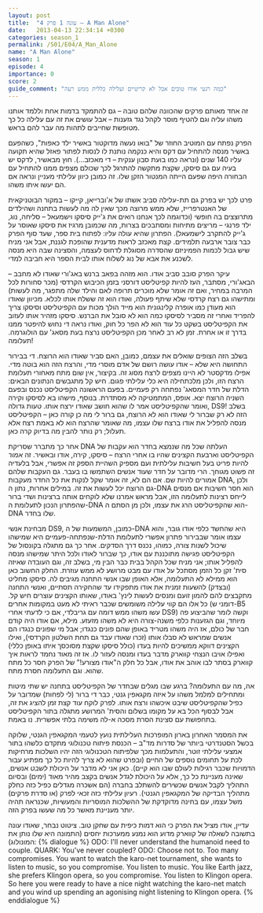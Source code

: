 ```yaml
---
layout: post
title:  "עונה 1 פרק 4 – A Man Alone"
date:   2013-04-13 22:34:14 +0300
categories: season_1
permalink: /S01/E04/A_Man_Alone
name: "A Man Alone"
season: 1
episode: 4
importance: 0
score: 2
guide_comment: "כמה רגעי אודו טובים אבל לא קריטיים ועלילה כללית ממש רעה"
---
```


זה אחד מאותם פרקים שהכוונה שלהם טובה – גם להתמקד בדמות אחת וללמד אותנו משהו עליה וגם להטיף מוסר לקהל נגד גזענות – אבל עושים את זה עם עלילה כל כך מטופשת שחייבים לתהות מה עבר להם בראש.

הפרק נפתח עם המוטיב החוזר של "בואו נעשה מדוקטור באשיר ילד כאפות", כשהפעם באשיר מנסה להתחיל עם דקס והיא כנקמה נותנת לו לנסות לפתור פאזל שהיא תקועה עליו 140 שנים (ונראה כמו בועת סבון ענקית – די מאכזב...). חוץ מבאשיר, לדקס יש בעיה עם גם סיסקו, שקצת מתקשה להתרגל לכך שכולם מצפים ממנו להתחיל עם הבחורה היפה שפעם הייתה המנטור הזקן שלו. זה כמובן כיוון עלילתי מעניין ונראה אם הם יעשו איתו משהו.

פרט לכך יש בפרק גם תת-עלילה סביב אשתו של א'וברייאן, קייקו – במקור הבוטניקאית של האנטרפרייז, שלא ממש מרוצה מכך שאין לה מה לעשות בתחנה ושהילדים מתרוצצים בה חופשי (וכדוגמה לכך אנחנו רואים את ג'ייק סיסקו וישמעאל – סליחה, נוג, ילד פרנגי – מריצים מתיחות ומסתבכים בצרות, מה שכמובן מרגיז את סיסקו שאוסר על ג'ייק להתקרב לישמעאל). הפתרון שהיא עולה עליו: לפתוח בית ספר, שעד סוף הפרק כבר צובר ארבעה תלמידים. קצת מאכזב לראות מדענית שהופכת לגננת, אבל אני מניח שיש גבול לכמות הפמיניזם שהסדרה מסוגלת לדחוס לעצמה, והסצינה שבה היא מנסה לשכנע את אבא של נוג לשלוח אותו לבית הספר היא חביבה למדי.

עיקר הפרק סובב סביב אודו. הוא מזהה בפאב ברנש באג'ורי שאודו לא מחבב – הבאג'ורי, מסתבר, העז להיות קפיטליסט דורסני בזמן הכיבוש הקרדסי (מכר סחורות לכל המרבה במחיר, ואם זה אומר שלא מוכרים תרופה לאם והילד שלה מתפגר, מה לעשות) ומתישהו גם רצח קרדסי שלא שיתף פעולה, ואודו הוא זה ששלח אותו לכלא. מכיוון שאודו הוא מעודן כמו אופרה קלינגונית הוא מייד הולך מכות עם הקפיטליסט וסיסקו צריך להפריד ואחרי זה מסביר לסיסקו כמה הוא לא סובל את הברנש. סיסקו מזהיר אותו לעזוב את הקפיטליסט בשקט כל עוד הוא לא הפר כל חוק, ואודו נראה די נחוש להיפטר ממנו בדרך זו או אחרת. זמן לא רב לאחר מכן הקפיטליסט נרצח בעת מסאג' עם הולוגרמה. תעלומה!

בשלב הזה הצופים שואלים את עצמם, כמובן, האם סביר שאודו הוא הרוצח. די בבירור התחושה היא שלא – אודו עושה רושם של אדם מוסרי מדי, והרצח הזה הוא בוטה מדי. אפילו מדקסטר לא היינו מצפים לרצח מסוג זה. בקיצור, אין שום מתח מאחורי תעלומת הרצח הזו, ולכן מלכתחילה היא כלי עלילתי פגום.
חיש קל מתגבשים הנתונים הבאים: הדלת של חדר המסאג' נפתחה רק פעמיים. בפעם הראשונה הקפיטליסט נכנס ובפעם השניה הרוצח יצא. אופס, המתמטיקה לא מסתדרת. בנוסף, מישהו בא לסיסקו וקירה ואומר שהקפיטליסט אמר לו שהוא חושב שאודו ירצח אותו. טעות גדולה, DS9! בשלב הזה לא רק שברור לי שאודו הוא לא הרוצח, גם ברור לי מה כן קורה כאן – הקפיטליסט מנסה להפליל את אודו ברצח שלו עצמו, מה שאומר שהרצח הוא לא באמת רצח אלא תעלול; רק נותר להבין מה בדיוק קרה כאן.

אחר כך מתברר שסריקת DNA העלתה שכל מה שנמצא בחדר הוא עקבות של הקפיטליסט וארבעת הקצינים שהיו בו אחרי הרצח – סיסקו, קירה, אודו ובאשיר. זה *אמור* להיות פריט בעל חשיבות עלילתית ועם מספיק השהיית הספק זה אפשרי, אבל בלעדיה זה פשוט מגוחך. הרי מדובר על חדר שעוד אנשים השתמשו בו בעבר. גם העקבות שלהם אמורים להיות שם. אם הם לא, זה אומר שקל לנקות את כל החדר מעקבות DNA, ולכן גם הרוצח יכל לעשות את זה. במילים אחרות, נתון ה-DNA הוא חסר חשיבות אם מנסים לייחס רצינות לתעלומה הזו, אבל מראש אמרנו שלא לוקחים אותה ברצינות ושדי ברור שהפתרון הנכון לתעלומת ה-DNA הוא שהקפיטליסט הרג את עצמו, ולכן מן הסתם ה-DNA שלו בחדר.

מבחינת אנשי DS9, כמובן, המשמעות של ה-DNA היא שהחשד כלפי אודו גובר, והוא עצמו אומר שבבירור פתרון אפשרי לתעלומת הדלת-שנפתחה-פעמיים היא שמישהו שיכול לשנות צורה, כמוהו, נכנס דרך הסדקים. אחר כך גם מתגלה בקונסול של הקפיטליסט פגישה מתוכננת עם אודו, כך שברור לאודו ולכל היתר שמישהו מנסה להפליל אותו; אני מניח שכל הקהל בבית כבר הבין מי, בשלב זה, וגם העובדה שאיזה סית' זקן כל הזמן מסתכל על אודו עם מבט מרושע לא ממש עוזרת.
החלק החשוב כאן הוא ממילא לא התעלומה, אלא האופן שבו אנשי התחנה מגיבים לה. סיסקו מחליט (ובצדק) להשעות זמנית את אודו מתפקידו עד שהחקירה תסתיים, ואנשי התחנה מתקבצים להם להמון זועם ומנסים לעשות לינץ' באודו, שאותו הקצינים עוצרים חיש קל. כל אלו הם קווי עלילה משומשים שכבר ראיתי לא מעט במקומות אחרים (דומני ש-B5 עשו משהו ממש דומה עם גריבלדי, אם כי לדעתי אחרי DS9) וקשה לומר שהביצוע פה מיוחד, וגם הגזענות כלפי משנה-צורה היא לא משהו מזעזע. מילא, אם אודו היה קודם חבר של כולם, אז היה משהו מטריד באופן שהם פונים כנגדו; אבל מי שפונים כנגדו הם אנשים שמראש לא סבלו אותו (זכרו שאודו עבד גם תחת השלטון הקרדסי), ואילו הקצינים דווקא ממשיכים להיות בעדו (כולל סיסקו שקצת מסוכסך איתו באופן כללי) ואפילו אויבו הנצחי קווארק מדבר בעדו ומנסה לעזור לו. אז זה מאוד נחמד לראות איך קווארק בסתר לבו אוהב את אודו, אבל כל חלק ה"אודו מצורע!" של הפרק חסר כל מתח שהוא. וגם התעלומה חסרת מתח.

אה, מה עם התעלומה? ברגע שבו מגלים שבחדר של הקפיטליסט בתחנה יש שתי מיטות ומתחילים למלמל משהו על איזה מקגאפין גנטי, כבר די ברור (לי לפחות) שמדובר על כפיל שהקפיטליסט שיבט איכשהו ורצח אותו. לפרק לוקח עוד קצת זמן להציג את זה, אבל לבסוף הכל בא על מקומו בשלום והסית' המרושע מתגלה בתור הקפיטליסט בתחפושת עם סצינת הסרת מסכה א-לה משימה בלתי אפשרית. נו באמת.

את המסמר האחרון בארון המופרכות העלילתית נועץ לטעמי המקגאפין הגנטי, שלוקה בכשל הסטנדרטי ביותר של סדרות מד"ב – הכנסת פיתוח טכנולוגי מתקדם כלשהו בתור אמצעי עלילתי זוטר, והתעלמות מכך שלפיתוח הטכנולוגי הזה יהיו השלכות מרחיקות לכת על תחומים נוספים של החיים (ובפרט שהוא לא צריך להיות כל כך מפתיע עבור הדמויות שכבר רגילות לעולם שבו הוא קיים). כאן אני לא מדבר על היכולת *לשבט* אנשים, שאינה מעניינת כל כך, אלא על היכולת *לגדל* אנשים בקצב מהיר מאוד (ימים) ובסיום התהליך לקבל אנשים שכשירים להשתלב בחברה (הם אשכרה מגדלים כפיל כזה כחלק מתהליך הבדיקה של המקגאפין הגנטי). רעיון עלילתי כזה זכאי לפרק (או סדרת פרקים) משל עצמו, עם בחינה מדוקדקת של ההשלכות המוסריות והמעשיות, שכנראה תהיה יותר מעניינת מאשר כל מה שעשו בפרק הזה.

עדיין, אודו מציל את הפרק כי הוא דמות כיפית עם שחקן טוב. ציטוט נבחר, שאודו עונה בתשובה לשאלה של קווארק מדוע הוא נמנע ממערכות יחסים (התמונה היא שלו נותן את המונולוג):
{% dialogue %}
ODO: I'll never understand the humanoid need to couple. 
QUARK: You've never coupled? 
ODO: Choose not to. Too many compromises. You want to watch the karo-net tournament, she wants to listen to music, so you compromise. You listen to music. You like Earth jazz, she prefers Klingon opera, so you compromise. You listen to Klingon opera. So here you were ready to have a nice night watching the karo-net match and you wind up spending an agonising night listening to Klingon opera. 
{% enddialogue %}